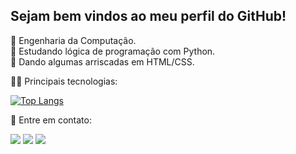 ## Sejam bem vindos ao meu perfil do GitHub! 

🖤 Engenharia da Computação. <br/>
🤍 Estudando lógica de programação com Python. </br>
🖤 Dando algumas arriscadas em HTML/CSS.

<div>
  <a href="https://github.com/renaisaalves"></a>
</div>

👩‍💻 Principais tecnologias:

[![Top Langs](https://github-readme-stats.vercel.app/api/top-langs/?username=renaisaalves&layout=compact&theme=dracula)](https://github.com/renaisaalves/github-readme-stats)

📧 Entre em contato:

<a href="https://github.com/renaisaalves" target="_blank"><img src="https://img.shields.io/badge/GitHub-100000?style=for-the-badge&logo=github&logoColor=white"></a>
<a href="https://www.linkedin.com/in/renaisa-alves/" target="_blank"><img src="https://img.shields.io/badge/LinkedIn-0077B5?style=for-the-badge&logo=linkedin&logoColor=white"></a>
<a href="https://www.instagram.com/renaisalves/" target="_blank"><img src="https://img.shields.io/badge/Instagram-E4405F?style=for-the-badge&logo=instagram&logoColor=white"></a>



